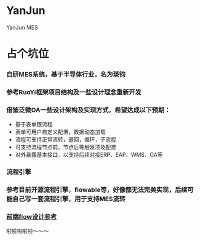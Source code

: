 # YanJun
YanJun MES
# 占个坑位
### 自研MES系统，基于半导体行业，名为琰钧

### 参考RuoYi框架项目结构及一些设计理念重新开发

### 借鉴泛微OA一些设计架构及实现方式，希望达成以下预期：

- 基于表单跟流程
- 表单可用户自定义配置，数据动态加载
- 流程可支持正常流转，退回，循环，子流程
- 可支持流程节点前，节点后等触发项及配置
- 对外暴露基本接口，以支持后续对接ERP、EAP、WMS、OA等

### 流程引擎

### 参考目前开源流程引擎，flowable等，好像都无法完美实现，后续可能自己写一套流程引擎，用于支持MES流转
### [前端flow设计参考](https://github.com/BiaoChengLiu/easy-flow)
啦啦啦啦啦～～～


